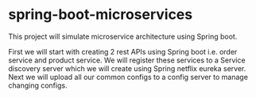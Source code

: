 # spring-boot-microservices
This project will simulate microservice architecture using Spring boot.

First we will start with creating 2 rest APIs using Spring boot i.e. order service and product service.
We will register these services to a Service discovery server which we will create using Spring netflix eureka server.
Next we will upload all our common configs to a config server to manage changing configs.
